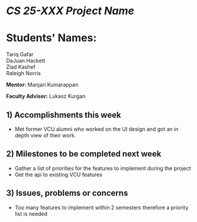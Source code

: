 # *CS 25-XXX Project Name*

# **Students' Names:**
Tariq Gafar<br />
DaJuan Hackett<br />
Ziad Kashef<br />
Raleigh Norris

**Mentor:**
Manjari Kumarappan

**Faculty Advisor:**
Lukasz Kurgan

## 1) Accomplishments this week ##
   - Met former VCU alumni who worked on the UI design and got an in depth view of their work.

## 2) Milestones to be completed next week ##
   - Gather a list of priorities for the features to implement during the project
   - Get the api to existing VCU features

## 3) Issues, problems or concerns ##
   - Too many features to implement within 2 semesters therefore a priority list is needed
   


